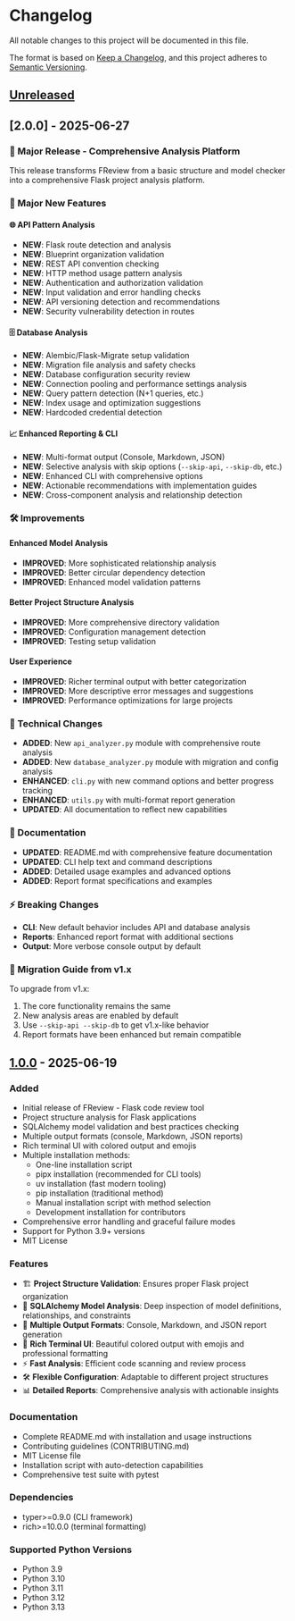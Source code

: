 # Changelog

All notable changes to this project will be documented in this file.

The format is based on [Keep a Changelog](https://keepachangelog.com/en/1.0.0/),
and this project adheres to [Semantic Versioning](https://semver.org/spec/v2.0.0.html).

## [Unreleased]

## [2.0.0] - 2025-06-27

### 🚀 Major Release - Comprehensive Analysis Platform

This release transforms FReview from a basic structure and model checker into a comprehensive Flask project analysis platform.

### 🌟 Major New Features

#### 🌐 API Pattern Analysis
- **NEW**: Flask route detection and analysis
- **NEW**: Blueprint organization validation  
- **NEW**: REST API convention checking
- **NEW**: HTTP method usage pattern analysis
- **NEW**: Authentication and authorization validation
- **NEW**: Input validation and error handling checks
- **NEW**: API versioning detection and recommendations
- **NEW**: Security vulnerability detection in routes

#### 🗄️ Database Analysis
- **NEW**: Alembic/Flask-Migrate setup validation
- **NEW**: Migration file analysis and safety checks
- **NEW**: Database configuration security review
- **NEW**: Connection pooling and performance settings analysis
- **NEW**: Query pattern detection (N+1 queries, etc.)
- **NEW**: Index usage and optimization suggestions  
- **NEW**: Hardcoded credential detection

#### 📈 Enhanced Reporting & CLI
- **NEW**: Multi-format output (Console, Markdown, JSON)
- **NEW**: Selective analysis with skip options (`--skip-api`, `--skip-db`, etc.)
- **NEW**: Enhanced CLI with comprehensive options
- **NEW**: Actionable recommendations with implementation guides
- **NEW**: Cross-component analysis and relationship detection

### 🛠️ Improvements

#### Enhanced Model Analysis
- **IMPROVED**: More sophisticated relationship analysis
- **IMPROVED**: Better circular dependency detection
- **IMPROVED**: Enhanced model validation patterns

#### Better Project Structure Analysis  
- **IMPROVED**: More comprehensive directory validation
- **IMPROVED**: Configuration management detection
- **IMPROVED**: Testing setup validation

#### User Experience
- **IMPROVED**: Richer terminal output with better categorization
- **IMPROVED**: More descriptive error messages and suggestions
- **IMPROVED**: Performance optimizations for large projects

### 🔧 Technical Changes
- **ADDED**: New `api_analyzer.py` module with comprehensive route analysis
- **ADDED**: New `database_analyzer.py` module with migration and config analysis
- **ENHANCED**: `cli.py` with new command options and better progress tracking
- **ENHANCED**: `utils.py` with multi-format report generation
- **UPDATED**: All documentation to reflect new capabilities

### 📖 Documentation
- **UPDATED**: README.md with comprehensive feature documentation
- **UPDATED**: CLI help text and command descriptions
- **ADDED**: Detailed usage examples and advanced options
- **ADDED**: Report format specifications and examples

### ⚡ Breaking Changes
- **CLI**: New default behavior includes API and database analysis
- **Reports**: Enhanced report format with additional sections
- **Output**: More verbose console output by default

### 🔄 Migration Guide from v1.x
To upgrade from v1.x:
1. The core functionality remains the same
2. New analysis areas are enabled by default
3. Use `--skip-api --skip-db` to get v1.x-like behavior
4. Report formats have been enhanced but remain compatible

## [1.0.0] - 2025-06-19

### Added
- Initial release of FReview - Flask code review tool
- Project structure analysis for Flask applications
- SQLAlchemy model validation and best practices checking
- Multiple output formats (console, Markdown, JSON reports)
- Rich terminal UI with colored output and emojis
- Multiple installation methods:
  - One-line installation script
  - pipx installation (recommended for CLI tools)
  - uv installation (fast modern tooling)
  - pip installation (traditional method)
  - Manual installation script with method selection
  - Development installation for contributors
- Comprehensive error handling and graceful failure modes
- Support for Python 3.9+ versions
- MIT License

### Features
- 🏗️ **Project Structure Validation**: Ensures proper Flask project organization
- 🧠 **SQLAlchemy Model Analysis**: Deep inspection of model definitions, relationships, and constraints
- 📝 **Multiple Output Formats**: Console, Markdown, and JSON report generation
- 🎨 **Rich Terminal UI**: Beautiful colored output with emojis and professional formatting
- ⚡ **Fast Analysis**: Efficient code scanning and review process
- 🛠️ **Flexible Configuration**: Adaptable to different project structures
- 📊 **Detailed Reports**: Comprehensive analysis with actionable insights

### Documentation
- Complete README.md with installation and usage instructions
- Contributing guidelines (CONTRIBUTING.md)
- MIT License file
- Installation script with auto-detection capabilities
- Comprehensive test suite with pytest

### Dependencies
- typer>=0.9.0 (CLI framework)
- rich>=10.0.0 (terminal formatting)

### Supported Python Versions
- Python 3.9
- Python 3.10
- Python 3.11
- Python 3.12
- Python 3.13

[Unreleased]: https://github.com/Chatelo/freview/compare/v1.0.0...HEAD
[1.0.0]: https://github.com/Chatelo/freview/releases/tag/v1.0.0
